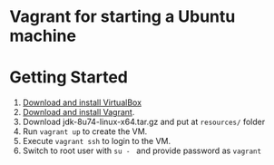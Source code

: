 Vagrant for starting a Ubuntu machine
==================================


# Getting Started

1. [Download and install VirtualBox](https://www.virtualbox.org/wiki/Downloads)
2. [Download and install Vagrant](http://www.vagrantup.com/downloads.html).
3. Download jdk-8u74-linux-x64.tar.gz and put at `resources/` folder
3. Run ```vagrant up``` to create the VM.
4. Execute ```vagrant ssh``` to login to the VM.
5. Switch to root user with  `su - ` and provide password as `vagrant`
